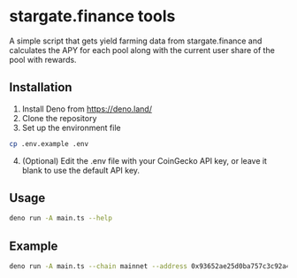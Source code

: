 # stargate.finance tools

A simple script that gets yield farming data from stargate.finance and
calculates the APY for each pool along with the current user share of the pool
with rewards.

## Installation

1. Install Deno from https://deno.land/
2. Clone the repository
3. Set up the environment file

```bash
cp .env.example .env
```

4. (Optional) Edit the .env file with your CoinGecko API key, or leave it blank to use the
   default API key.

## Usage

```bash
deno run -A main.ts --help
```

## Example

```bash
deno run -A main.ts --chain mainnet --address 0x93652ae25d0ba757c3c92a4deb0b05dd1d4efe35 --verbose
```
